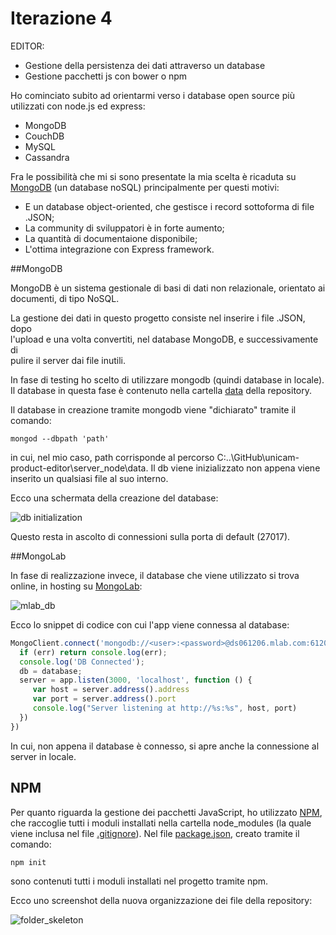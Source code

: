 # Iterazione 4

EDITOR:  
- Gestione della persistenza dei dati attraverso un database
- Gestione pacchetti js con bower o npm

Ho cominciato subito ad orientarmi verso i database open source più utilizzati
con node.js ed express:  

- MongoDB  
- CouchDB  
- MySQL  
- Cassandra  

Fra le possibilità che mi si sono presentate la mia scelta è ricaduta su [MongoDB](https://www.mongodb.com/it)
(un database noSQL) principalmente per questi motivi:  

- E un database object-oriented, che gestisce i record sottoforma di file .JSON;  
- La community di sviluppatori è in forte aumento;  
- La quantità di documentaione disponibile;  
- L'ottima integrazione con Express framework.  

##MongoDB

MongoDB è un sistema gestionale di basi di dati non relazionale, orientato ai documenti, di tipo NoSQL.

La gestione dei dati in questo progetto consiste nel inserire i file .JSON, dopo  
l'upload e una volta convertiti, nel database MongoDB, e successivamente di  
pulire il server dai file inutili.

In fase di testing ho scelto di utilizzare mongodb (quindi database in locale).
Il database in questa fase è contenuto nella cartella [data](https://github.com/e-xtrategy/unicam-product-editor/tree/master/data) della repository.

Il database in creazione tramite mongodb viene "dichiarato" tramite il comando:

```
mongod --dbpath 'path'
```

in cui, nel mio caso, path corrisponde al percorso C:\..\GitHub\unicam-product-editor\server_node\data.
Il db viene inizializzato non appena viene inserito un qualsiasi file al suo interno.

Ecco una schermata della creazione del database:

![db initialization](https://cloud.githubusercontent.com/assets/22070240/19637525/d6e79b86-99cf-11e6-9db8-2e680b757ed8.PNG)

Questo resta in ascolto di connessioni sulla porta di default (27017).

##MongoLab

In fase di realizzazione invece, il database che viene utilizzato si trova online, in hosting su [MongoLab](https://mlab.com/):
  
![mlab_db](https://cloud.githubusercontent.com/assets/22070240/19678609/bc95bcac-9a9e-11e6-885e-5393b1db34df.PNG)  
  
  
Ecco lo snippet di codice con cui l'app viene connessa al database:

```javascript
MongoClient.connect('mongodb://<user>:<password>@ds061206.mlab.com:61206/unicam-product-editor', function(err, database){
  if (err) return console.log(err);
  console.log('DB Connected');
  db = database;
  server = app.listen(3000, 'localhost', function () {
     var host = server.address().address
     var port = server.address().port
     console.log("Server listening at http://%s:%s", host, port)
  })
})
```

In cui, non appena il database è connesso, si apre anche la connessione al server in locale.

## NPM

Per quanto riguarda la gestione dei pacchetti JavaScript, ho utilizzato [NPM](https://www.npmjs.com/), che raccoglie tutti i moduli installati nella cartella node_modules (la quale viene inclusa nel file [.gitignore](https://github.com/e-xtrategy/unicam-product-editor/blob/master/.gitignore)). 
Nel file [package.json](https://github.com/e-xtrategy/unicam-product-editor/blob/master/package.json), creato tramite il comando:

```
npm init
```
  
sono contenuti tutti i moduli installati nel progetto tramite npm.  

Ecco uno screenshot della nuova organizzazione dei file della repository:   
  
![folder_skeleton](https://cloud.githubusercontent.com/assets/22070240/19678223/265e3710-9a9d-11e6-97ac-b1c8dc025ff7.PNG)  




